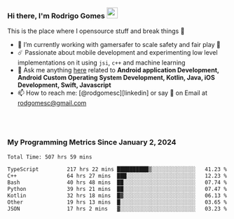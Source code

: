 
### Hi there, I'm Rodrigo Gomes <img src="https://media.giphy.com/media/hvRJCLFzcasrR4ia7z/giphy.gif" width="25px">
This is the place where I opensource stuff and break things 🤣
- 🔭 I’m currently working with gamersafer to scale safety and fair play 💜
- ☄️ Passionate about mobile development and experimenting low level implementations on it using `jsi`, `c++` and machine learning
- 💬 Ask me anything [here](https://github.com/rodgomesc/rodgomesc/issues) related to <b>Android application Development, Android Custom Operating System Development, Kotlin, Java, iOS Development, Swift, Javascript</b>
- 📫 How to reach me: [@rodgomesc][linkedin] or say 👋 on Email at [rodgomesc@gmail.com](mailto:rodgomesc@gmail.com)


<br/>

<!-- 
<picture>
  <img src="/github-metrics.svg" alt="Metrics">
</picture>
-->

</br>

### My Programming Metrics Since January 2, 2024 


<!--START_SECTION:waka-->

```txt
Total Time: 507 hrs 59 mins

TypeScript         217 hrs 22 mins ██████████▒░░░░░░░░░░░░░░   41.23 %
C++                64 hrs 27 mins  ███░░░░░░░░░░░░░░░░░░░░░░   12.23 %
Bash               40 hrs 48 mins  ██░░░░░░░░░░░░░░░░░░░░░░░   07.74 %
Python             39 hrs 21 mins  ██░░░░░░░░░░░░░░░░░░░░░░░   07.47 %
Kotlin             32 hrs 18 mins  █▓░░░░░░░░░░░░░░░░░░░░░░░   06.13 %
Other              19 hrs 13 mins  █░░░░░░░░░░░░░░░░░░░░░░░░   03.65 %
JSON               17 hrs 2 mins   ▓░░░░░░░░░░░░░░░░░░░░░░░░   03.23 %
```

<!--END_SECTION:waka-->
